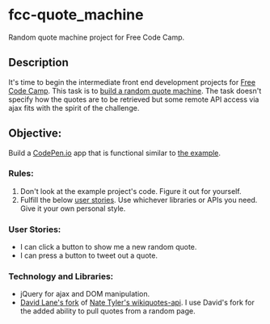 # fcc-quote_machine
Random quote machine project for Free Code Camp.

## Description
It's time to begin the intermediate front end development projects for [Free Code Camp](https://www.freecodecamp.com).  This task is to [build a random quote machine](https://www.freecodecamp.com/challenges/build-a-random-quote-machine).
The task doesn't specify how the quotes are to be retrieved but some remote API access via ajax fits with the spirit of the challenge.

## Objective:
Build a [CodePen.io](https://codepen.io) app that is functional similar to [the example](http://codepen.io/FreeCodeCamp/full/bELoPJ).

### Rules:
1. Don't look at the example project's code.  Figure it out for yourself.
2. Fulfill the below [user stories](http://en.wikipedia.org/wiki/User_story).  Use whichever libraries or APIs you need.  Give it your own personal style.

### User Stories:
* I can click a button to show me a new random quote.
* I can press a button to tweet out a quote.

### Technology and Libraries:
* jQuery for ajax and DOM manipulation.
* [David Lane's fork](https://github.com/davelane/wikiquotes-api) of [Nate Tyler's wikiquotes-api](https://github.com/natetyler/wikiquotes-api).  I use David's fork for the added ability to pull quotes from a random page.
